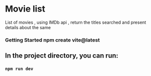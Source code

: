 # Movie list

List of movies , using IMDb api , return the titles searched and present details about the same

### Getting Started npm create vite@latest


## In the project directory, you can run:

### `npm run dev`